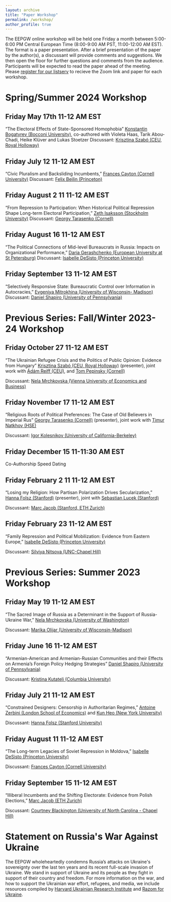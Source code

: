 ```yaml
---
layout: archive
title: "Paper Workshop"
permalink: /workshop/
author_profile: true
---
```


The EEPGW online workshop will be held one Friday a month between 5:00-6:00 PM Central European Time (8:00-9:00 AM PST, 11:00-12:00 AM EST). The format is a paper presentation. After a brief presentation of the paper by the author(s), a discussant will provide comments and suggestions. We then open the floor for further questions and comments from the audience. Participants will be expected to read the paper ahead of the meeting.  Please [register for our listserv](http://eepurl.com/inB3N-/) to recieve the Zoom link and paper for each workshop.

# Spring/Summer 2024 Workshop 

## Friday May 17th 11-12 AM EST 

“The Electoral Effects of State-Sponsored Homophobia” [Konstantin Bogatyrev (Bocconi University)](https://sites.google.com/view/konstantin-bogatyrev/), co-authored with Violeta Haas, Tarik Abou-Chadi, Heike Klüver and Lukas Stoetzer
Discussant: [Krisztina Szabó (CEU, Royal Holloway)](https://sites.google.com/view/krisztinaszabo/home)

## Friday July 12 11-12 AM EST

“Civic Pluralism and Backsliding Incumbents,” [Frances Cayton (Cornell University)](https://www.francescayton.com/) 
Discussant: [Felix Beilin (Princeton)](https://politics.princeton.edu/people/felix-beilin)

## Friday August 2 11 11-12 AM EST

“From Repression to Participation: When Historical Political Repression Shape Long-term Electoral Participation,” [Zeth Isaksson (Stockholm University)](https://sites.google.com/view/zethisaksson/home)
Discussant: [Georgy Tarasenko (Cornell)](https://georgytarasenko.com/)

## Friday August 16 11-12 AM EST

“The Political Connections of Mid-level Bureaucrats in Russia: Impacts on Organizational Performance,” [Daria Gerashchenko (European University at St Petersburg)](https://scholar.google.com/citations?user=SLxZzzIAAAAJ&hl=en)
Discussant: [Isabelle DeSisto (Princeton University)](https://isabelledesisto.com/)

## Friday September 13 11-12 AM EST

“Selectively Responsive State: Bureaucratic Control over Information in Autocracies,” [Evgeniya Mitrokhina (University of Wisconsin- Madison)](https://polisci.wisc.edu/staff/mitrokhina-evgeniia/)
Discussant: [Daniel Shapiro (University of Pennsylvania)](https://live-sas-www-polisci.pantheon.sas.upenn.edu/people/daniel-shapiro)





# Previous Series: Fall/Winter 2023-24 Workshop 
## Friday October 27 11-12 AM EST

“The Ukrainian Refugee Crisis and the Politics of Public Opinion: Evidence from Hungary” [Krisztina Szabó (CEU, Royal Holloway)](https://sites.google.com/view/krisztinaszabo/home) (presenter), joint work with [Ádám Reiff (CEU)](https://sites.google.com/site/adamreiff/), and [Tom Pepinsky (Cornell)](https://tompepinsky.com/)

Discussant: [Nela Mrchkovska (Vienna University of Economics and Business)](https://www.nelamrchkovska.com/)

## Friday November 17 11-12 AM EST

“Religious Roots of Political Preferences: The Case of Old Believers in Imperial Rus” [Georgy Tarasenko (Cornell)](https://georgytarasenko.com/) (presenter), joint work with [Timur Natkhov (HSE)](https://sites.google.com/view/natkhov/home) 

Discussant: [Igor Kolesnikov (University of California-Berkeley)](https://polisci.berkeley.edu/people/person/igorkolesnikov)

## Friday December 15 11-11:30 AM EST

Co-Authorship Speed Dating

## Friday February 2 11 11-12 AM EST

“Losing my Religion: How Partisan Polarization Drives Secularization,” [Hanna Folsz (Stanford)](https://hannafolsz.github.io/) (presenter), joint with  [Sebastian Lucek (Stanford)](https://politicalscience.stanford.edu/people/sebastian-lucek)

Discussant: [Marc Jacob (Stanford, ETH Zurich)](https://www.marc-s-jacob.com/)

## Friday February 23 11-12 AM EST

“Family Repression and Political Mobilization: Evidence from Eastern Europe,” [Isabelle DeSisto (Princeton University)](https://isabelledesisto.com/)

Discussant: [Silviya Nitsova (UNC-Chapel Hill)](https://www.snitsova.com/)



# Previous Series: Summer 2023 Workshop 
## Friday May 19 11-12 AM EST 
“The Sacred Image of Russia as a Determinant in the Support of Russia-Ukraine War,” [Nela Mrchkovska (University of Washington)](https://www.polisci.washington.edu/people/nela-mrchkovska)

Discussant: [Marika Olijar (University of Wisconsin-Madison)](https://polisci.wisc.edu/staff/olijar-marika/)

## Friday June 16 11-12 AM EST
“Armenian-American and Armenian-Russian Communities and their Effects on Armenia’s Foreign Policy Hedging Strategies” [Daniel Shapiro (University of Pennsylvania)](https://live-sas-www-polisci.pantheon.sas.upenn.edu/people/daniel-shapiro)

Discussant: [Kristina Kutateli (Columbia University)](https://polisci.columbia.edu/content/kristina-kutateli)

## Friday July 21 11-12 AM EST

“Constrained Designers: Censorship in Authoritarian Regimes,” [Antoine Zerbini (London School of Economics)](https://www.antoinezerbini.com/) and [Kun Heo (New York University)](https://as.nyu.edu/departments/politics/directory/PhDStudents.html)

Discussant: [Hanna Folsz (Stanford University)](https://politicalscience.stanford.edu/people/hanna-folsz) 

## Friday August 11 11-12 AM EST

“The Long-term Legacies of Soviet Repression in Moldova,” [Isabelle DeSisto (Princeton University)](https://isabelledesisto.com/)

Discussant: [Frances Cayton (Cornell University)](https://government.cornell.edu/frances-cayton)

## Friday September 15 11-12 AM EST

“Illiberal Incumbents and the Shifting Electorate: Evidence from Polish Elections,” [Marc Jacob (ETH Zurich)](https://www.marc-s-jacob.com/)

Discussant: [Courtney Blackington (University of North Carolina - Chapel Hill)](https://courtneyblackington.wordpress.com/)

# Statement on Russia's War Against Ukraine
The EEPGW wholeheartedly condemns Russia’s attacks on Ukraine's sovereignty over the last ten years and its recent full-scale invasion of Ukraine. We stand in support of Ukraine and its people as they fight in support of their country and freedom. For more information on the war, and how to support the Ukrainian war effort, refugees, and media, we include resources compiled by [Harvard Ukrainian Research Institute](https://huri.harvard.edu/russia-ukraine-war) and [Razom for Ukraine](https://www.razomforukraine.org/).
